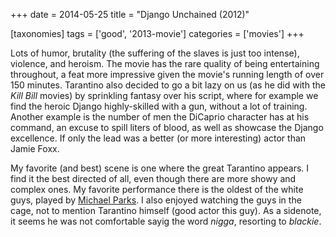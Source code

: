 +++
date = 2014-05-25
title = "Django Unchained (2012)"

[taxonomies]
tags = ['good', '2013-movie']
categories = ['movies']
+++

Lots of humor, brutality (the suffering of the slaves is just too
intense), violence, and heroism. The movie has the rare quality of being
entertaining throughout, a feat more impressive given the movie\'s
running length of over 150 minutes. Tarantino also decided to go a bit
lazy on us (as he did with the *Kill Bill* movies) by sprinkling fantasy
over his script, where for example we find the heroic Django
highly-skilled with a gun, without a lot of training. Another example is
the number of men the DiCaprio character has at his command, an excuse
to spill liters of blood, as well as showcase the Django excellence. If
only the lead was a better (or more interesting) actor than Jamie Foxx.

My favorite (and best) scene is one where the great Tarantino appears. I
find it the best directed of all, even though there are more showy and
complex ones. My favorite performance there is the oldest of the white
guys, played by [Michael Parks]. I also enjoyed watching the guys in the
cage, not to mention Tarantino himself (good actor this guy). As a
sidenote, it seems he was not comfortable sayig the word *nigga*,
resorting to *blackie*.

  [Michael Parks]: http://en.wikipedia.org/wiki/Michael_Parks
